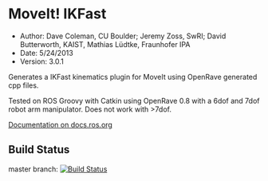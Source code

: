 MoveIt! IKFast
==========
* Author: Dave Coleman, CU Boulder; Jeremy Zoss, SwRI; David Butterworth, KAIST, Mathias Lüdtke, Fraunhofer IPA
* Date: 5/24/2013
* Version: 3.0.1

Generates a IKFast kinematics plugin for MoveIt using OpenRave generated cpp files. 
 
Tested on ROS Groovy with Catkin using OpenRave 0.8 with a 6dof and 7dof robot arm manipulator. Does not work with >7dof. 

[Documentation on docs.ros.org](http://docs.ros.org/hydro/api/moveit_ikfast/html/doc/ikfast_tutorial.html)

## Build Status

master branch: [![Build Status](https://travis-ci.org/ros-planning/moveit_ikfast.png?branch=master)](https://travis-ci.org/ros-planning/moveit_ikfast)
